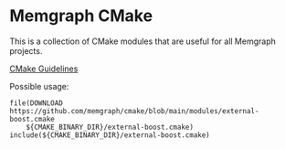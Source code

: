 # Memgraph CMake

This is a collection of CMake modules that are useful for all Memgraph
projects.

[CMake Guidelines](https://docs.salome-platform.org/latest/dev/cmake/html/various.html)

Possible usage:
```
file(DOWNLOAD https://github.com/memgraph/cmake/blob/main/modules/external-boost.cmake
    ${CMAKE_BINARY_DIR}/external-boost.cmake)
include(${CMAKE_BINARY_DIR}/external-boost.cmake)
```
